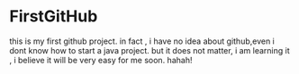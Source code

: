 # FirstGitHub
this is my first github project.
in fact , i have no idea about github,even i dont know how to start a java project.
but it does not matter, i am learning it , i believe it will be very easy for me soon.
hahah!
